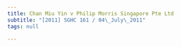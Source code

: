 ```yaml
---
title: Chan Miu Yin v Philip Morris Singapore Pte Ltd
subtitle: "[2011] SGHC 161 / 04\_July\_2011"
tags: null

---
```


